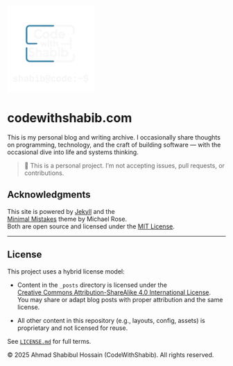 <p align="left">
  <img src="assets/images/logo-transparent.png" alt="Code with Shabib" width="200">
</p>

# codewithshabib.com

This is my personal blog and writing archive. I occasionally share thoughts on programming, technology, and the craft of building software — with the occasional dive into life and systems thinking.

> 📌 This is a personal project. I’m not accepting issues, pull requests, or contributions.

## Acknowledgments

This site is powered by [Jekyll](https://jekyllrb.com/) and the  
[Minimal Mistakes](https://mmistakes.github.io/minimal-mistakes/) theme by Michael Rose.  
Both are open source and licensed under the [MIT License](https://opensource.org/licenses/MIT).

---

## License

This project uses a hybrid license model:

- Content in the `_posts` directory is licensed under the  
  [Creative Commons Attribution-ShareAlike 4.0 International License](https://creativecommons.org/licenses/by-sa/4.0/).  
  You may share or adapt blog posts with proper attribution and the same license.

- All other content in this repository (e.g., layouts, config, assets) is proprietary and not licensed for reuse.

See [`LICENSE.md`](LICENSE.md) for full terms.

© 2025 Ahmad Shabibul Hossain (CodeWithShabib). All rights reserved.
